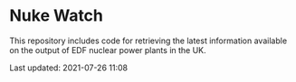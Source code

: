 # Nuke Watch

This repository includes code for retrieving the latest information available on the output of EDF nuclear power plants in the UK.

Last updated: 2021-07-26 11:08